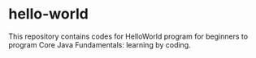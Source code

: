 # hello-world
This repository contains codes for HelloWorld program for beginners to program Core Java Fundamentals: learning by coding.
